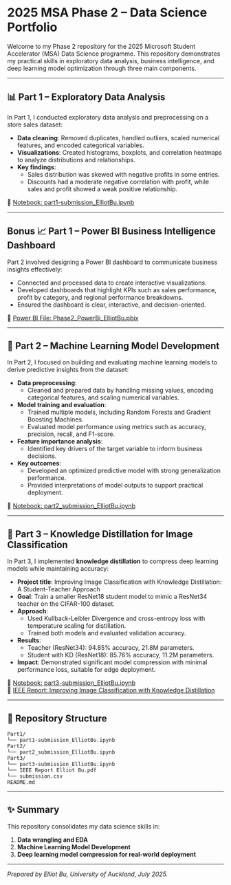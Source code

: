 # 2025 MSA Phase 2 – Data Science Portfolio

Welcome to my Phase 2 repository for the 2025 Microsoft Student Accelerator (MSA) Data Science programme. This repository demonstrates my practical skills in exploratory data analysis, business intelligence, and deep learning model optimization through three main components.

---

## 📊 Part 1 – Exploratory Data Analysis

In Part 1, I conducted exploratory data analysis and preprocessing on a store sales dataset:

- **Data cleaning**: Removed duplicates, handled outliers, scaled numerical features, and encoded categorical variables.
- **Visualizations**: Created histograms, boxplots, and correlation heatmaps to analyze distributions and relationships.
- **Key findings**:
  - Sales distribution was skewed with negative profits in some entries.
  - Discounts had a moderate negative correlation with profit, while sales and profit showed a weak positive relationship.

🔗 [Notebook: part1-submission_ElliotBu.ipynb](part1-submission_ElliotBu.ipynb)

---

## Bonus 📈 Part 1 – Power BI Business Intelligence Dashboard

Part 2 involved designing a Power BI dashboard to communicate business insights effectively:

- Connected and processed data to create interactive visualizations.
- Developed dashboards that highlight KPIs such as sales performance, profit by category, and regional performance breakdowns.
- Ensured the dashboard is clear, interactive, and decision-oriented.

🔗 [Power BI File: Phase2_PowerBi_ElliotBu.pbix](Phase2_PowerBi_ElliotBu.pbix)

---

## 🤖 Part 2 – Machine Learning Model Development

In Part 2, I focused on building and evaluating machine learning models to derive predictive insights from the dataset:

- **Data preprocessing**:
  - Cleaned and prepared data by handling missing values, encoding categorical features, and scaling numerical variables.
- **Model training and evaluation**:
  - Trained multiple models, including Random Forests and Gradient Boosting Machines.
  - Evaluated model performance using metrics such as accuracy, precision, recall, and F1-score.
- **Feature importance analysis**:
  - Identified key drivers of the target variable to inform business decisions.
- **Key outcomes**:
  - Developed an optimized predictive model with strong generalization performance.
  - Provided interpretations of model outputs to support practical deployment.

🔗 [Notebook: part2_submission_ElliotBu.ipynb](part2_submission_ElliotBu.ipynb)

---

## 🤖 Part 3 – Knowledge Distillation for Image Classification

In Part 3, I implemented **knowledge distillation** to compress deep learning models while maintaining accuracy:

- **Project title**: Improving Image Classification with Knowledge Distillation: A Student-Teacher Approach
- **Goal**: Train a smaller ResNet18 student model to mimic a ResNet34 teacher on the CIFAR-100 dataset.
- **Approach**:
  - Used Kullback-Leibler Divergence and cross-entropy loss with temperature scaling for distillation.
  - Trained both models and evaluated validation accuracy.
- **Results**:
  - Teacher (ResNet34): 94.85% accuracy, 21.8M parameters.
  - Student with KD (ResNet18): 85.76% accuracy, 11.2M parameters.
- **Impact**: Demonstrated significant model compression with minimal performance loss, suitable for edge deployment.

🔗 [Notebook: part3-submission_ElliotBu.ipynb](part3-submission_ElliotBu.ipynb)  
📄 [IEEE Report: Improving Image Classification with Knowledge Distillation](IEEE%20Report%20Elliot%20Bu.pdf)

---

## 📁 Repository Structure

```
Part1/
└── part1-submission_ElliotBu.ipynb
Part2/
└── part2_submission_ElliotBu.ipynb
Part3/
└── part3-submission_ElliotBu.ipynb
└── IEEE Report Elliot Bu.pdf
└── submission.csv
README.md
```

---

## ✨ Summary

This repository consolidates my data science skills in:

1. **Data wrangling and EDA**
2. **Machine Learning Model Development**
3. **Deep learning model compression for real-world deployment**
   
---

*Prepared by Elliot Bu, University of Auckland, July 2025.*

